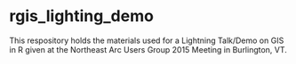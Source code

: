# rgis_lighting_demo
This respository holds the materials used for a Lightning Talk/Demo on GIS in R given at the Northeast Arc Users Group 2015 Meeting in Burlington, VT.
